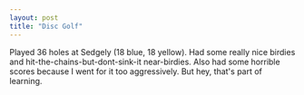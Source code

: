 ```yaml
---
layout: post
title: "Disc Golf"
---
```


Played 36 holes at Sedgely (18 blue, 18 yellow). Had some really nice birdies and hit-the-chains-but-dont-sink-it near-birdies. Also had some horrible scores because I went for it too aggressively. But hey, that's part of learning.